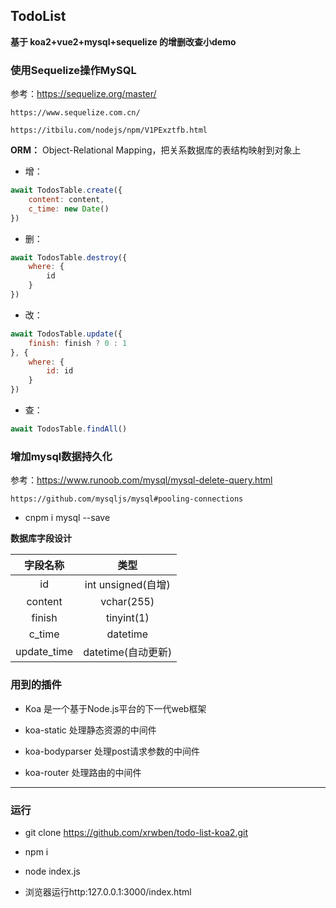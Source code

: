 ## TodoList

**基于 koa2+vue2+mysql+sequelize 的增删改查小demo**

### 使用Sequelize操作MySQL

参考：https://sequelize.org/master/

    https://www.sequelize.com.cn/

    https://itbilu.com/nodejs/npm/V1PExztfb.html

**ORM：** Object-Relational Mapping，把关系数据库的表结构映射到对象上

- 增：

```js
await TodosTable.create({
    content: content,
    c_time: new Date()
})
```

- 删：

```js
await TodosTable.destroy({
    where: {
        id
    }
})
```

- 改：

```js
await TodosTable.update({
    finish: finish ? 0 : 1
}, {
    where: {
        id: id
    }
})
```

- 查：

```js
await TodosTable.findAll()
```


### 增加mysql数据持久化

参考：https://www.runoob.com/mysql/mysql-delete-query.html

    https://github.com/mysqljs/mysql#pooling-connections

- cnpm i mysql --save

**数据库字段设计**

字段名称 | 类型
:--:|:--:
id | int unsigned(自增)
content | vchar(255)
finish | tinyint(1)
c_time | datetime
update_time | datetime(自动更新)


### 用到的插件

- Koa 是一个基于Node.js平台的下一代web框架

- koa-static 处理静态资源的中间件

- koa-bodyparser 处理post请求参数的中间件

- koa-router 处理路由的中间件

----

### 运行

- git clone https://github.com/xrwben/todo-list-koa2.git

- npm i

- node index.js

- 浏览器运行http:127.0.0.1:3000/index.html